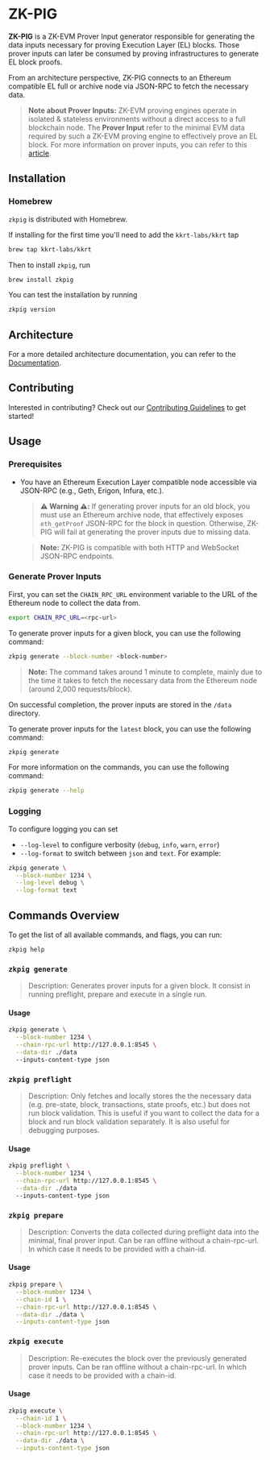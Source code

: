 # ZK-PIG

**ZK-PIG** is a ZK-EVM Prover Input generator responsible for generating the data inputs necessary for proving Execution Layer (EL) blocks. Those prover inputs can later be consumed by proving infrastructures to generate EL block proofs.

From an architecture perspective, ZK-PIG connects to an Ethereum compatible EL full or archive node via JSON-RPC to fetch the necessary data.

> **Note about Prover Inputs:** ZK-EVM proving engines operate in isolated & stateless environments without a direct access to a full blockchain node. The **Prover Input** refer to the minimal EVM data required by such a ZK-EVM proving engine to effectively prove an EL block. For more information on prover inputs, you can refer to this [article](https://ethresear.ch/t/zk-evm-prover-input-standardization/21626).

## Installation

### Homebrew

`zkpig` is distributed with Homebrew.

If installing for the first time you'll need to add the `kkrt-labs/kkrt` tap

```sh
brew tap kkrt-labs/kkrt
```

Then to install `zkpig`, run 

```sh
brew install zkpig
```

You can test the installation by running

```sh
zkpig version
```

## Architecture

For a more detailed architecture documentation, you can refer to the [Documentation](https://kkrt-labs/zkpig/docs/prover-input-generation.md).

## Contributing

Interested in contributing? Check out our [Contributing Guidelines](CONTRIBUTING.md) to get started! 

## Usage

### Prerequisites

- You have an Ethereum Execution Layer compatible node accessible via JSON-RPC (e.g., Geth, Erigon, Infura, etc.).

    > **⚠️ Warning ⚠️:** If generating prover inputs for an old block, you must use an Ethereum archive node, that effectively exposes `eth_getProof` JSON-RPC for the block in question. Otherwise, ZK-PIG will fail at generating the prover inputs due to missing data.

    > **Note:** ZK-PIG is compatible with both HTTP and WebSocket JSON-RPC endpoints.

### Generate Prover Inputs

First, you can set the `CHAIN_RPC_URL` environment variable to the URL of the Ethereum node to collect the data from.

```sh
export CHAIN_RPC_URL=<rpc-url>
```

To generate prover inputs for a given block, you can use the following command:

```sh
zkpig generate --block-number <block-number>
```

> **Note:** The command takes around 1 minute to complete, mainly due to the time it takes to fetch the necessary data from the Ethereum node (around 2,000 requests/block).

On successful completion, the prover inputs are stored in the `/data` directory.

To generate prover inputs for the `latest` block, you can use the following command:

```sh
zkpig generate
```

For more information on the commands, you can use the following command:

```sh
zkpig generate --help
```

### Logging

To configure logging you can set
- `--log-level` to configure verbosity (`debug`, `info`, `warn`, `error`)
- `--log-format` to switch between `json` and `text`. For example:

```sh
zkpig generate \
  --block-number 1234 \
  --log-level debug \
  --log-format text
```


## Commands Overview

To get the list of all available commands, and flags, you can run:

```sh
zkpig help
```

### `zkpig generate`

> Description: Generates prover inputs for a given block. It consist in running preflight, prepare and execute in a single run.

#### Usage

```sh
zkpig generate \
  --block-number 1234 \
  --chain-rpc-url http://127.0.0.1:8545 \
  --data-dir ./data
  --inputs-content-type json
```

### `zkpig preflight`

> Description: Only fetches and locally stores the the necessary data (e.g. pre-state, block, transactions, state proofs, etc.) but does not run block validation. This is useful if you want to collect the data for a block and run block validation separately. It is also useful for debugging purposes.

#### Usage

```sh
zkpig preflight \
  --block-number 1234 \
  --chain-rpc-url http://127.0.0.1:8545 \
  --data-dir ./data
  --inputs-content-type json
```

### `zkpig prepare`

> Description: Converts the data collected during preflight data into the minimal, final prover input.
> Can be ran offline without a chain-rpc-url. In which case it needs to be provided with a chain-id.

#### Usage

```sh
zkpig prepare \
  --block-number 1234 \
  --chain-id 1 \
  --chain-rpc-url http://127.0.0.1:8545 \
  --data-dir ./data \
  --inputs-content-type json
```

### `zkpig execute`

> Description: Re-executes the block over the previously generated prover inputs.
> Can be ran offline without a chain-rpc-url. In which case it needs to be provided with a chain-id.

#### Usage

```sh
zkpig execute \
  --chain-id 1 \
  --block-number 1234 \
  --chain-rpc-url http://127.0.0.1:8545 \
  --data-dir ./data \
  --inputs-content-type json
```
